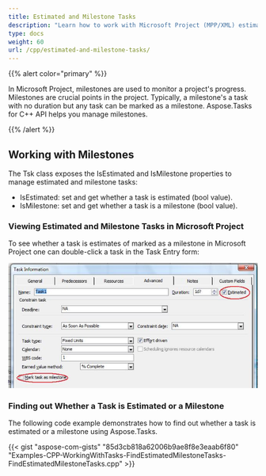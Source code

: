 ```yaml
---
title: Estimated and Milestone Tasks
description: "Learn how to work with Microsoft Project (MPP/XML) estimated and milestone tasks using Aspose.Tasks for C++."
type: docs
weight: 60
url: /cpp/estimated-and-milestone-tasks/
---
```


{{% alert color="primary" %}}

In Microsoft Project, milestones are used to monitor a project's progress. Milestones are crucial points in the project. Typically, a milestone's a task with no duration but any task can be marked as a milestone. Aspose.Tasks for C++ API helps you manage milestones.

{{% /alert %}}

## **Working with Milestones**
The Tsk class exposes the IsEstimated and IsMilestone properties to manage estimated and milestone tasks:

- IsEstimated: set and get whether a task is estimated (bool value).
- IsMilestone: set and get whether a task is a milestone (bool value).

### **Viewing Estimated and Milestone Tasks in Microsoft Project**
To see whether a task is estimates of marked as a milestone in Microsoft Project one can double-click a task in the Task Entry form:

![marking an estimated task as a milestone in Microsoft Project](managing-estimated-milestone-tasks_1.png)

### **Finding out Whether a Task is Estimated or a Milestone**
The following code example demonstrates how to find out whether a task is estimated or a milestone using Aspose.Tasks.

{{< gist "aspose-com-gists" "85d3cb818a62006b9ae8f8e3eaab6f80" "Examples-CPP-WorkingWithTasks-FindEstimatedMilestoneTasks-FindEstimatedMilestoneTasks.cpp" >}}
